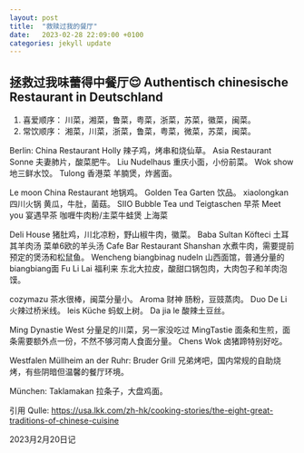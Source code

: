 ```yaml
---
layout: post
title:  "救赎过我的餐厅"
date:   2023-02-28 22:09:00 +0100
categories: jekyll update
---
```


## 拯救过我味蕾得中餐厅😌 Authentisch chinesische Restaurant in Deutschland 
1. 喜爱顺序：
川菜，湘菜，鲁菜，粤菜，浙菜，苏菜，徽菜，闽菜。
2. 常饮顺序：
湘菜，川菜，浙菜，鲁菜，粤菜，微菜，苏菜，闽菜。

Berlin:
China Restaurant Holly 辣子鸡，烤串和烧仙草。
Asia Restaurant Sonne 夫妻肺片，酸菜肥牛。
Liu Nudelhaus 重庆小面，小份前菜。
Wok show 地三鲜水饺。
Tulong 香港菜 羊腩煲，炸酱面。

Le moon China Restaurant 地锅鸡。
Golden Tea Garten 饮品。
xiaolongkan 四川火锅 黄瓜，牛肚，菌菇。
SIIO Bubble Tea und Teigtaschen 早茶
Meet you 宴遇早茶 咖喱牛肉粉/主菜牛蛙煲 上海菜

Deli House 猪肚鸡，川北凉粉，野山椒牛肉，徽菜。
Baba Sultan Köfteci 土耳其羊肉汤 菜单6欧的羊头汤
Cafe Bar Restaurant Shanshan 水煮牛肉，需要提前预定的煲汤和松鼠鱼。
Wencheng biangbinag nudeln 山西面馆，普通分量的biangbiang面
Fu Li Lai 福利来 东北大拉皮，酸甜口锅包肉，大肉包子和羊肉泡馍。

cozymazu 茶水很棒，闽菜分量小。
Aroma 财神 肠粉，豆豉蒸肉。
Duo De Li 火辣过桥米线。
leis Küche 蚂蚁上树。
Da jia le 酸辣土豆丝。

Ming Dynastie West 分量足的川菜，另一家没吃过
MingTastie 面条和生煎，面条需要额外点一份，不然不够河南人食面分量。
Chens Wok 卤猪蹄特别好吃。



Westfalen Müllheim an der Ruhr:
Bruder Grill 兄弟烤吧，国内常规的自助烧烤，有些阴暗但温馨的餐厅环境。



München:
Taklamakan 拉条子，大盘鸡面。

引用
Qulle: https://usa.lkk.com/zh-hk/cooking-stories/the-eight-great-traditions-of-chinese-cuisine

2023月2月20日记
